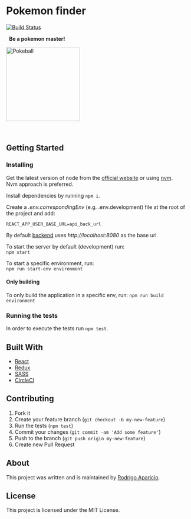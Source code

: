 # Pokemon finder

[![Build Status](https://circleci.com/gh/raparicio6/pokemon-finder-react.svg?style=shield)](https://circleci.com/gh/raparicio6/pokemon-finder-react)

&nbsp;
**Be a pokemon master!**

<img alt="Pokeball" src="https://upload.wikimedia.org/wikipedia/commons/thumb/5/51/Pokebola-pokeball-png-0.png/601px-Pokebola-pokeball-png-0.png" height="200" width="200">

&nbsp;
## Getting Started

### Installing

Get the latest version of node from the [official website](https://nodejs.org/) or using [nvm](https://github.com/creationix/nvm).  
Nvm approach is preferred.

Install dependencies by running `npm i`.

Create a *.env.correspondingEnv* (e.g. .env.development) file at the root of the project and add:  
```
REACT_APP_USER_BASE_URL=api_back_url
```  
By default [backend](https://github.com/raparicio6/pokemon-finder-node) uses *http://localhost:8080* as the base url.

To start the server by default (development) run:  
`npm start`

To start a specific environment, run:  
`npm run start-env environment`

#### Only building

To only build the application in a specific env, run:
`npm run build environment`

### Running the tests

In order to execute the tests run `npm test`.

## Built With

* [React](https://reactjs.org/)
* [Redux](https://redux.js.org/)
* [SASS](https://sass-lang.com/)
* [CircleCI](https://circleci.com/)

## Contributing

1. Fork it
2. Create your feature branch (`git checkout -b my-new-feature`)
3. Run the tests (`npm test`)
4. Commit your changes (`git commit -am 'Add some feature'`)
5. Push to the branch (`git push origin my-new-feature`)
6. Create new Pull Request

## About

This project was written and is maintained by [Rodrigo Aparicio](https://github.com/raparicio6).

## License

This project is licensed under the MIT License.